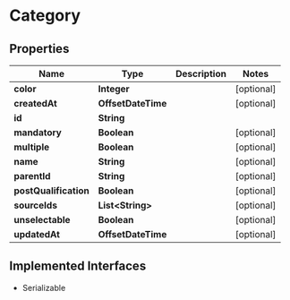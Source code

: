 

# Category


## Properties

| Name | Type | Description | Notes |
|------------ | ------------- | ------------- | -------------|
|**color** | **Integer** |  |  [optional] |
|**createdAt** | **OffsetDateTime** |  |  [optional] |
|**id** | **String** |  |  |
|**mandatory** | **Boolean** |  |  [optional] |
|**multiple** | **Boolean** |  |  [optional] |
|**name** | **String** |  |  [optional] |
|**parentId** | **String** |  |  [optional] |
|**postQualification** | **Boolean** |  |  [optional] |
|**sourceIds** | **List&lt;String&gt;** |  |  [optional] |
|**unselectable** | **Boolean** |  |  [optional] |
|**updatedAt** | **OffsetDateTime** |  |  [optional] |


## Implemented Interfaces

* Serializable


